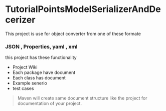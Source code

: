 # TutorialPointsModelSerializerAndDecerizer
This project is use for object converter from one of these formate
### JSON , Properties, yaml , xml 
this project has these functionality
  - Project Wiki
  - Each package have document
  - Each class has document
  - Example senerio
  - test cases
 
> Maven will create same document structure like the project
> for documentation of your project.  
